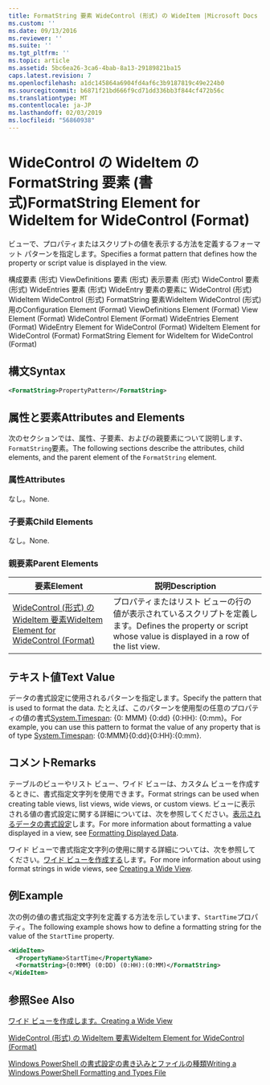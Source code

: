 ```yaml
---
title: FormatString 要素 WideControl (形式) の WideItem |Microsoft Docs
ms.custom: ''
ms.date: 09/13/2016
ms.reviewer: ''
ms.suite: ''
ms.tgt_pltfrm: ''
ms.topic: article
ms.assetid: 5bc6ea26-3ca6-4bab-8a13-29189821ba15
caps.latest.revision: 7
ms.openlocfilehash: a1dc145864a6904fd4af6c3b9187819c49e224b0
ms.sourcegitcommit: b6871f21bd666f9cd71dd336bb3f844cf472b56c
ms.translationtype: MT
ms.contentlocale: ja-JP
ms.lasthandoff: 02/03/2019
ms.locfileid: "56860938"
---
```

# <a name="formatstring-element-for-wideitem-for-widecontrol-format"></a><span data-ttu-id="a66fe-102">WideControl の WideItem の FormatString 要素 (書式)</span><span class="sxs-lookup"><span data-stu-id="a66fe-102">FormatString Element for WideItem for WideControl (Format)</span></span>

<span data-ttu-id="a66fe-103">ビューで、プロパティまたはスクリプトの値を表示する方法を定義するフォーマット パターンを指定します。</span><span class="sxs-lookup"><span data-stu-id="a66fe-103">Specifies a format pattern that defines how the property or script value is displayed in the view.</span></span>

<span data-ttu-id="a66fe-104">構成要素 (形式) ViewDefinitions 要素 (形式) 表示要素 (形式) WideControl 要素 (形式) WideEntries 要素 (形式) WideEntry 要素の要素に WideControl (形式) WideItem WideControl (形式) FormatString 要素WideItem WideControl (形式) 用の</span><span class="sxs-lookup"><span data-stu-id="a66fe-104">Configuration Element (Format) ViewDefinitions Element (Format) View Element (Format) WideControl Element (Format) WideEntries Element (Format) WideEntry Element for WideControl (Format) WideItem Element for WideControl (Format) FormatString Element for WideItem for WideControl (Format)</span></span>

## <a name="syntax"></a><span data-ttu-id="a66fe-105">構文</span><span class="sxs-lookup"><span data-stu-id="a66fe-105">Syntax</span></span>

```xml
<FormatString>PropertyPattern</FormatString>
```

## <a name="attributes-and-elements"></a><span data-ttu-id="a66fe-106">属性と要素</span><span class="sxs-lookup"><span data-stu-id="a66fe-106">Attributes and Elements</span></span>

<span data-ttu-id="a66fe-107">次のセクションでは、属性、子要素、およびの親要素について説明します、`FormatString`要素。</span><span class="sxs-lookup"><span data-stu-id="a66fe-107">The following sections describe the attributes, child elements, and the parent element of the `FormatString` element.</span></span>

### <a name="attributes"></a><span data-ttu-id="a66fe-108">属性</span><span class="sxs-lookup"><span data-stu-id="a66fe-108">Attributes</span></span>

<span data-ttu-id="a66fe-109">なし。</span><span class="sxs-lookup"><span data-stu-id="a66fe-109">None.</span></span>

### <a name="child-elements"></a><span data-ttu-id="a66fe-110">子要素</span><span class="sxs-lookup"><span data-stu-id="a66fe-110">Child Elements</span></span>

<span data-ttu-id="a66fe-111">なし。</span><span class="sxs-lookup"><span data-stu-id="a66fe-111">None.</span></span>

### <a name="parent-elements"></a><span data-ttu-id="a66fe-112">親要素</span><span class="sxs-lookup"><span data-stu-id="a66fe-112">Parent Elements</span></span>

|<span data-ttu-id="a66fe-113">要素</span><span class="sxs-lookup"><span data-stu-id="a66fe-113">Element</span></span>|<span data-ttu-id="a66fe-114">説明</span><span class="sxs-lookup"><span data-stu-id="a66fe-114">Description</span></span>|
|-------------|-----------------|
|[<span data-ttu-id="a66fe-115">WideControl (形式) の WideItem 要素</span><span class="sxs-lookup"><span data-stu-id="a66fe-115">WideItem Element for WideControl (Format)</span></span>](./wideitem-element-for-widecontrol-format.md)|<span data-ttu-id="a66fe-116">プロパティまたはリスト ビューの行の値が表示されているスクリプトを定義します。</span><span class="sxs-lookup"><span data-stu-id="a66fe-116">Defines the property or script whose value is displayed in a row of the list view.</span></span>|

## <a name="text-value"></a><span data-ttu-id="a66fe-117">テキスト値</span><span class="sxs-lookup"><span data-stu-id="a66fe-117">Text Value</span></span>

<span data-ttu-id="a66fe-118">データの書式設定に使用されるパターンを指定します。</span><span class="sxs-lookup"><span data-stu-id="a66fe-118">Specify the pattern that is used to format the data.</span></span> <span data-ttu-id="a66fe-119">たとえば、このパターンを使用型の任意のプロパティの値の書式[System.Timespan](/dotnet/api/System.TimeSpan): {0: MMM} {0:dd} {0:HH}: {0:mm}。</span><span class="sxs-lookup"><span data-stu-id="a66fe-119">For example, you can use this pattern to format the value of any property that is of type [System.Timespan](/dotnet/api/System.TimeSpan): {0:MMM}{0:dd}{0:HH}:{0:mm}.</span></span>

## <a name="remarks"></a><span data-ttu-id="a66fe-120">コメント</span><span class="sxs-lookup"><span data-stu-id="a66fe-120">Remarks</span></span>

<span data-ttu-id="a66fe-121">テーブルのビューやリスト ビュー、ワイド ビューは、カスタム ビューを作成するときに、書式指定文字列を使用できます。</span><span class="sxs-lookup"><span data-stu-id="a66fe-121">Format strings can be used when creating table views, list views, wide views, or custom views.</span></span> <span data-ttu-id="a66fe-122">ビューに表示される値の書式設定に関する詳細については、次を参照してください。[表示されるデータの書式設定](./formatting-displayed-data.md)します。</span><span class="sxs-lookup"><span data-stu-id="a66fe-122">For more information about formatting a value displayed in a view, see [Formatting Displayed Data](./formatting-displayed-data.md).</span></span>

<span data-ttu-id="a66fe-123">ワイド ビューで書式指定文字列の使用に関する詳細については、次を参照してください。[ワイド ビューを作成する](./creating-a-wide-view.md)します。</span><span class="sxs-lookup"><span data-stu-id="a66fe-123">For more information about using format strings in wide views, see [Creating a Wide View](./creating-a-wide-view.md).</span></span>

## <a name="example"></a><span data-ttu-id="a66fe-124">例</span><span class="sxs-lookup"><span data-stu-id="a66fe-124">Example</span></span>

<span data-ttu-id="a66fe-125">次の例の値の書式指定文字列を定義する方法を示しています、`StartTime`プロパティ。</span><span class="sxs-lookup"><span data-stu-id="a66fe-125">The following example shows how to define a formatting string for the value of the `StartTime` property.</span></span>

```xml
<WideItem>
  <PropertyName>StartTime</PropertyName>
  <FormatString>{0:MMM} (0:DD) (0:HH):(0:MM)</FormatString>
</WideItem>
```

## <a name="see-also"></a><span data-ttu-id="a66fe-126">参照</span><span class="sxs-lookup"><span data-stu-id="a66fe-126">See Also</span></span>

[<span data-ttu-id="a66fe-127">ワイド ビューを作成します。</span><span class="sxs-lookup"><span data-stu-id="a66fe-127">Creating a Wide View</span></span>](./creating-a-wide-view.md)

[<span data-ttu-id="a66fe-128">WideControl (形式) の WideItem 要素</span><span class="sxs-lookup"><span data-stu-id="a66fe-128">WideItem Element for WideControl (Format)</span></span>](./wideitem-element-for-widecontrol-format.md)

[<span data-ttu-id="a66fe-129">Windows PowerShell の書式設定の書き込みとファイルの種類</span><span class="sxs-lookup"><span data-stu-id="a66fe-129">Writing a Windows PowerShell Formatting and Types File</span></span>](./writing-a-powershell-formatting-file.md)
